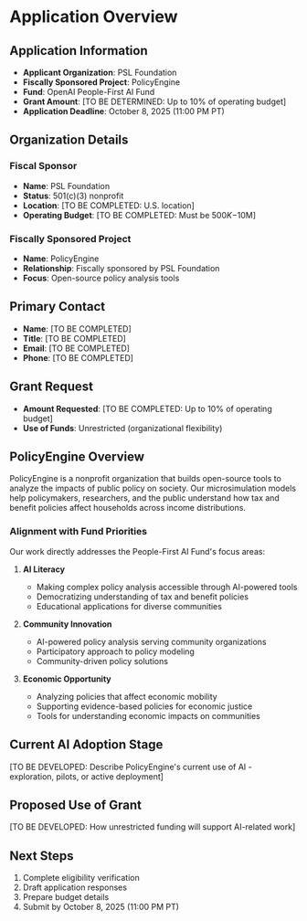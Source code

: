 # Application Overview

## Application Information

- **Applicant Organization**: PSL Foundation
- **Fiscally Sponsored Project**: PolicyEngine
- **Fund**: OpenAI People-First AI Fund
- **Grant Amount**: [TO BE DETERMINED: Up to 10% of operating budget]
- **Application Deadline**: October 8, 2025 (11:00 PM PT)

## Organization Details

### Fiscal Sponsor
- **Name**: PSL Foundation
- **Status**: 501(c)(3) nonprofit
- **Location**: [TO BE COMPLETED: U.S. location]
- **Operating Budget**: [TO BE COMPLETED: Must be $500K-$10M]

### Fiscally Sponsored Project
- **Name**: PolicyEngine
- **Relationship**: Fiscally sponsored by PSL Foundation
- **Focus**: Open-source policy analysis tools

## Primary Contact

- **Name**: [TO BE COMPLETED]
- **Title**: [TO BE COMPLETED]
- **Email**: [TO BE COMPLETED]
- **Phone**: [TO BE COMPLETED]

## Grant Request

- **Amount Requested**: [TO BE COMPLETED: Up to 10% of operating budget]
- **Use of Funds**: Unrestricted (organizational flexibility)

## PolicyEngine Overview

PolicyEngine is a nonprofit organization that builds open-source tools to analyze the impacts of public policy on society. Our microsimulation models help policymakers, researchers, and the public understand how tax and benefit policies affect households across income distributions.

### Alignment with Fund Priorities

Our work directly addresses the People-First AI Fund's focus areas:

1. **AI Literacy**
   - Making complex policy analysis accessible through AI-powered tools
   - Democratizing understanding of tax and benefit policies
   - Educational applications for diverse communities

2. **Community Innovation**
   - AI-powered policy analysis serving community organizations
   - Participatory approach to policy modeling
   - Community-driven policy solutions

3. **Economic Opportunity**
   - Analyzing policies that affect economic mobility
   - Supporting evidence-based policies for economic justice
   - Tools for understanding economic impacts on communities

## Current AI Adoption Stage

[TO BE DEVELOPED: Describe PolicyEngine's current use of AI - exploration, pilots, or active deployment]

## Proposed Use of Grant

[TO BE DEVELOPED: How unrestricted funding will support AI-related work]

## Next Steps

1. Complete eligibility verification
2. Draft application responses
3. Prepare budget details
4. Submit by October 8, 2025 (11:00 PM PT)
